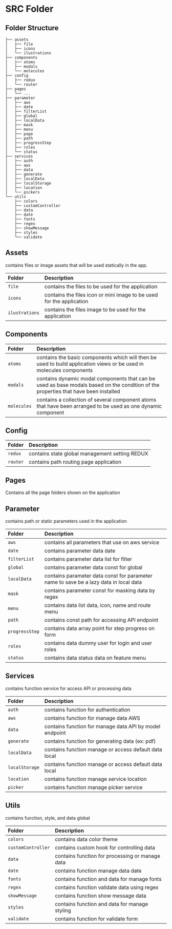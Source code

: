 # SRC Folder

## Folder Structure
```
├── assets
│   ├── file
│   ├── icons
│   └── ilustrations
├── components
│   ├── atoms
│   ├── modals
│   └── molecules
├── config
│   ├── redux
│   └── router
├── pages
│   └── ...
├── parameter
│   ├── aws
│   ├── date
│   ├── filterList
│   ├── global
│   ├── localData
│   ├── mask
│   ├── menu
│   ├── page
│   ├── path
│   ├── progressStep
│   ├── roles
│   └── status
├── services
│   ├── auth
│   ├── aws
│   ├── data
│   ├── generate
│   ├── localData
│   ├── localStorage
│   ├── location
│   └── pickers
└── utils
    ├── colors
    ├── customController
    ├── data
    ├── date
    ├── fonts
    ├── regex
    ├── showMessage
    ├── styles
    └── validate
```

## Assets
contains files or image assets that will be used statically in the app.

| Folder   | Description                       |
| :--------  | :-------------------------------- |
| `file` | contains the files to be used for the application |
| `icons` | contains the files icon or mini image to be used for the application |
| `ilustrations` | contains the files image to be used for the application |


## Components

| Folder   | Description                       |
| :--------  | :-------------------------------- |
| `atoms` | contains the basic components which will then be used to build application views or be used in molecules components |
| `modals` | contains dynamic modal components that can be used as base modals based on the condition of the properties that have been installed |
| `molecules` | contains a collection of several component atoms that have been arranged to be used as one dynamic component |

## Config

| Folder   | Description                       |
| :--------  | :-------------------------------- |
| `redux` | contains state global management setting REDUX |
| `router` | contains path routing page application |


## Pages
Contains all the page folders shown on the application

## Parameter
contains path or static parameters used in the application

| Folder   | Description                       |
| :--------  | :-------------------------------- |
| `aws` | contains all parameters that use on aws service |
| `date` | contains parameter data date |
| `filterList` | contains parameter data list for filter |
| `global` | contains parameter data const for global |
| `localData` | contains parameter data const for parameter name to save be a lazy data in local data |
| `mask` | contains parameter const for masking data by regex |
| `menu` | contains data list data, icon, name and route menu |
| `path` | contains const path for accessing API endpoint |
| `progressStep` | contains data array point for step progress on form |
| `roles` | contains data dummy user for login and user roles |
| `status` | contains data status data on feature menu |

## Services
contains function service for access API or processing data

| Folder   | Description                       |
| :--------  | :-------------------------------- |
| `auth` | contains function for authentication |
| `aws` | contains function for manage data AWS |
| `data` | contains function for manage data API by model endpoint |
| `generate` | contains function for generating data (ex: pdf) |
| `localData` | contains function manage or access default data local |
| `localStorage` | contains function manage or access default data local |
| `location` | contains function manage service location |
| `picker` | contains function manage picker service |

## Utils
contains function, style, and data global

| Folder   | Description                       |
| :--------  | :-------------------------------- |
| `colors` | contains data color theme |
| `customController` | contains custom hook for controlling data |
| `data` | contains function for processing or manage data |
| `date` | contains function manage data date |
| `fonts` | contains function and data for manage fonts |
| `regex` | contains function validate data using regex |
| `showMessage` | contains function show message data |
| `styles` | contains function and data for manage styling |
| `validate` | contains function for validate form |
